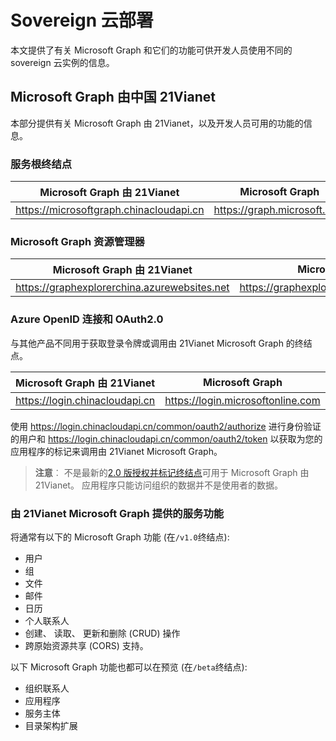 # <a name="sovereign-cloud-deployments"></a>Sovereign 云部署


本文提供了有关 Microsoft Graph 和它们的功能可供开发人员使用不同的 sovereign 云实例的信息。 


## <a name="microsoft-graph-operated-by-21vianet-in-china"></a>Microsoft Graph 由中国 21Vianet

本部分提供有关 Microsoft Graph 由 21Vianet，以及开发人员可用的功能的信息。

### <a name="service-root-endpoints"></a>服务根终结点
| Microsoft Graph 由 21Vianet | Microsoft Graph|
|---------------------------|----------------|
| https://microsoftgraph.chinacloudapi.cn | https://graph.microsoft.com|

### <a name="microsoft-graph-explorer"></a>Microsoft Graph 资源管理器
| Microsoft Graph 由 21Vianet | Microsoft Graph|
|---------------------------|----------------|
|https://graphexplorerchina.azurewebsites.net| https://graphexplorer2.azurewebsites.net|

### <a name="azure-openid-connect-and-oauth20"></a>Azure OpenID 连接和 OAuth2.0
与其他产品不同用于获取登录令牌或调用由 21Vianet Microsoft Graph 的终结点。 

| Microsoft Graph 由 21Vianet | Microsoft Graph|
|---------------------------|----------------|
| https://login.chinacloudapi.cn | https://login.microsoftonline.com|
 
使用 https://login.chinacloudapi.cn/common/oauth2/authorize 进行身份验证的用户和 https://login.chinacloudapi.cn/common/oauth2/token 以获取为您的应用程序的标记来调用由 21Vianet Microsoft Graph。

> **注意**︰ 不是最新的[2.0 版授权并标记终结点](https://azure.microsoft.com/en-us/documentation/articles/active-directory-appmodel-v2-overview/)可用于 Microsoft Graph 由 21Vianet。  应用程序只能访问组织的数据并不是使用者的数据。 

### <a name="service-capabilities-offered-by-microsoft-graph-operated-by-21vianet"></a>由 21Vianet Microsoft Graph 提供的服务功能
将通常有以下的 Microsoft Graph 功能 (在`/v1.0`终结点):

* 用户
* 组
* 文件
* 邮件
* 日历
* 个人联系人 
* 创建、 读取、 更新和删除 (CRUD) 操作
* 跨原始资源共享 (CORS) 支持。

以下 Microsoft Graph 功能也都可以在预览 (在`/beta`终结点):

* 组织联系人
* 应用程序
* 服务主体
* 目录架构扩展
